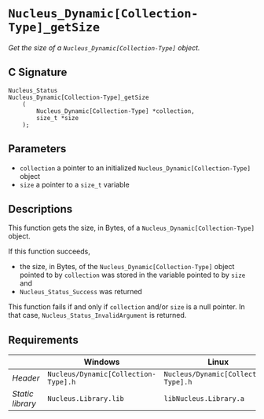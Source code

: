 # `Nucleus_Dynamic[Collection-Type]_getSize`
*Get the size of a `Nucleus_Dynamic[Collection-Type]` object.*

## C Signature
```
Nucleus_Status
Nucleus_Dynamic[Collection-Type]_getSize
    (
        Nucleus_Dynamic[Collection-Type] *collection,
        size_t *size
    );
```

## Parameters
- `collection` a pointer to an initialized `Nucleus_Dynamic[Collection-Type]` object
- `size` a pointer to a `size_t` variable

## Descriptions
This function gets the size, in Bytes, of a `Nucleus_Dynamic[Collection-Type]` object.

If this function succeeds,
- the size, in Bytes, of the `Nucleus_Dynamic[Collection-Type]` object pointed to by `collection` was stored in the
  variable pointed to by `size` and
- `Nucleus_Status_Success` was returned

This function fails if and only if `collection` and/or `size` is a null pointer.
In that case, `Nucleus_Status_InvalidArgument` is returned.

## Requirements

|                      | Windows                              | Linux                                |
|----------------------|--------------------------------------|--------------------------------------|
| *Header*             | `Nucleus/Dynamic[Collection-Type].h` | `Nucleus/Dynamic[Collection-Type].h` |
| *Static library*     | `Nucleus.Library.lib`                | `libNucleus.Library.a`               |

